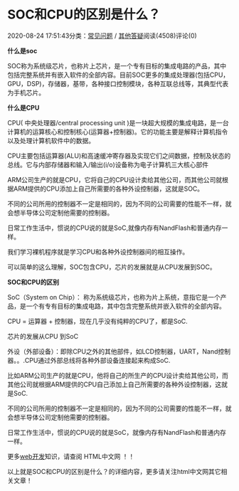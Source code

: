 # SOC和CPU的区别是什么？

2020-08-24 17:51:43分类：[常见问题](https://www.html.cn/qa/) / [其他答疑](https://www.html.cn/qa/other/)阅读(4508)评论(0)

**什么是soc**

SOC称为系统级芯片，也称片上芯片，是一个专有目标的集成电路的产品，其中包括完整系统并有嵌入软件的全部内容。目前SOC更多的集成处理器(包括CPU，GPU，DSP)，存储器，基带，各种接口控制模块，各种互联总线等，其典型代表为手机芯片。

**什么是CPU**

CPU( 中央处理器/central processing unit )是一块超大规模的集成电路，是一台计算机的运算核心和控制核心(运算器+控制器)。它的功能主要是解释计算机指令以及处理计算机软件中的数据。

CPU主要包括运算器(ALU)和高速缓冲寄存器及实现它们之间数据，控制及状态的总线。它与内部存储器和输入/输出(i/o)设备称为电子计算机三大核心部件

ARM公司生产的就是CPU，它将自己的CPU设计卖给其他公司，而其他公司就根据ARM提供的CPU添加上自己所需要的各种外设控制器，这就是SOC。

不同的公司所用的控制器不一定是相同的，因为不同的公司需要的性能不一样，就会想半导体公司定制他需要的控制器。

日常工作生活中，惯说的CPU说的就是SoC,就像内存有NandFlash和普通内存一样。

我们学习裸机程序就是学习CPU和各种外设控制器间的相互操作。

可以简单的这么理解，SOC包含CPU，芯片的发展就是从CPU发展到SOC。

**SOC和CPU的区别**

SoC（System on Chip）： 称为系统级芯片，也称为片上系统，意指它是一个产品，是一个有专有目标的集成电路，其中包含完整系统并嵌入软件的全部内容。

CPU = 运算器 + 控制器，现在几乎没有纯粹的CPU了，都是SoC.

芯片的发展从CPU 到SoC

外设（外部设备）：即除CPU之外的其他部件，如LCD控制器，UART，Nand控制器。。.CPU通过外部总线将各种外部设备连接起来构成SoC.

比如ARM公司生产的就是CPU，他将自己的所生产的CPU设计卖给其他公司，而其他公司就根据ARM提供的CPU自己添加上自己所需要的各种外设控制器，这就是SoC.

不同的公司所用的控制器不一定是相同的，因为不同的公司需要的性能不一样，就会想半导体公司定制他需要的控制器。

日常工作生活中，惯说的CPU说的就是SoC，就像内存有NandFlash和普通内存一样。

更多[web开发](https://www.html.cn/)知识，请查阅 HTML中文网 ！！

以上就是SOC和CPU的区别是什么？的详细内容，更多请关注html中文网其它相关文章！